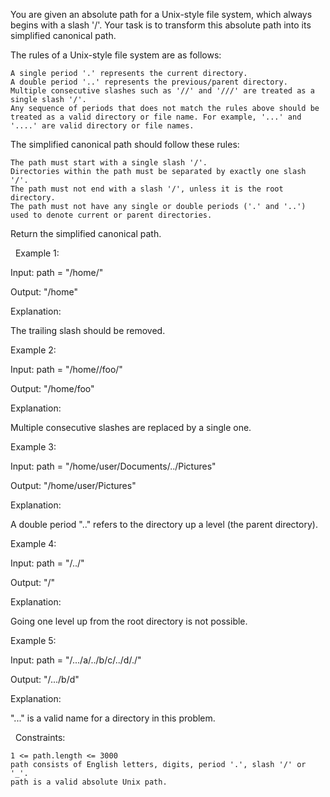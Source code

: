 You are given an absolute path for a Unix-style file system, which always begins with a slash '/'. Your task is to transform this absolute path into its simplified canonical path.

The rules of a Unix-style file system are as follows:


	A single period '.' represents the current directory.
	A double period '..' represents the previous/parent directory.
	Multiple consecutive slashes such as '//' and '///' are treated as a single slash '/'.
	Any sequence of periods that does not match the rules above should be treated as a valid directory or file name. For example, '...' and '....' are valid directory or file names.


The simplified canonical path should follow these rules:


	The path must start with a single slash '/'.
	Directories within the path must be separated by exactly one slash '/'.
	The path must not end with a slash '/', unless it is the root directory.
	The path must not have any single or double periods ('.' and '..') used to denote current or parent directories.


Return the simplified canonical path.

 
Example 1:


Input: path = "/home/"

Output: "/home"

Explanation:

The trailing slash should be removed.


Example 2:


Input: path = "/home//foo/"

Output: "/home/foo"

Explanation:

Multiple consecutive slashes are replaced by a single one.


Example 3:


Input: path = "/home/user/Documents/../Pictures"

Output: "/home/user/Pictures"

Explanation:

A double period ".." refers to the directory up a level (the parent directory).


Example 4:


Input: path = "/../"

Output: "/"

Explanation:

Going one level up from the root directory is not possible.


Example 5:


Input: path = "/.../a/../b/c/../d/./"

Output: "/.../b/d"

Explanation:

"..." is a valid name for a directory in this problem.


 
Constraints:


	1 <= path.length <= 3000
	path consists of English letters, digits, period '.', slash '/' or '_'.
	path is a valid absolute Unix path.

